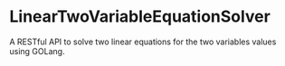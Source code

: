 # LinearTwoVariableEquationSolver
A RESTful API to solve two linear equations for the two variables values using GOLang.
